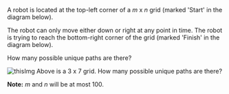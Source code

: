 A robot is located at the top-left corner of a *m* x *n* grid (marked 'Start' in the diagram below).

The robot can only move either down or right at any point in time. The robot is trying to reach the bottom-right corner of the grid (marked 'Finish' in the diagram below).

How many possible unique paths are there?

![thisImg](http://leetcode.com/wp-content/uploads/2014/12/robot_maze.png)
Above is a 3 x 7 grid. How many possible unique paths are there?

**Note:** *m* and *n* will be at most 100.